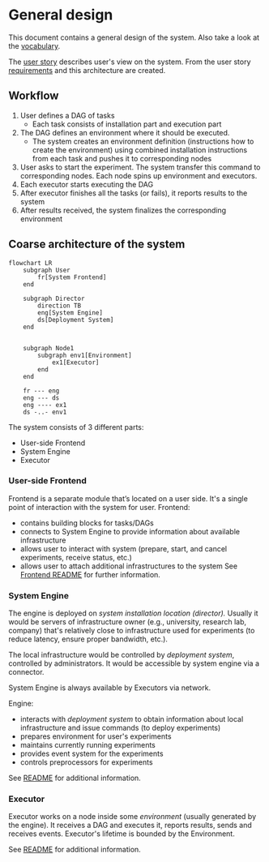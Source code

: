 # General design
This document contains a general design of the system. Also take a look at the [vocabulary](vocabulary.md).

The [user story](userstory.md) describes user's view on the system. From the user story [requirements](requirements.md) and this architecture are created.

## Workflow
1. User defines a DAG of tasks
    - Each task consists of installation part and execution part
2. The DAG defines an environment where it should be executed. 
	- The system creates an environment definition (instructions how to create the environment) using combined installation instructions from each task and pushes it to corresponding nodes
3. User asks to start the experiment. The system transfer this command to corresponding nodes. Each node spins up environment and executors.
4. Each executor starts executing the DAG
5. After executor finishes all the tasks (or fails), it reports results to the system
6. After results received, the system finalizes the corresponding environment

## Coarse architecture of the system
```mermaid
flowchart LR
	subgraph User
		fr[System Frontend]
	end
	
	subgraph Director
		direction TB
		eng[System Engine]
		ds[Deployment System]
	end
	
	
	subgraph Node1
		subgraph env1[Environment]
			ex1[Executor]
		end
	end
	
	fr --- eng
	eng --- ds
	eng ---- ex1
	ds -..- env1
```

The system consists of 3 different parts:
- User-side Frontend
- System Engine
- Executor

### User-side Frontend
Frontend is a separate module that’s located on a user side. It's a single point of interaction with the system for user.
Frontend:
- contains building blocks for tasks/DAGs
- connects to System Engine to provide information about available infrastructure
- allows user to interact with system (prepare, start, and cancel experiments, receive status, etc.)
- allows user to attach additional infrastructures to the system
See [Frontend README](frontend/README.md) for further information.

### System Engine
The engine is deployed on *system installation location (director).* Usually it would be servers of infrastructure owner (e.g., university, research lab, company) that's relatively close to infrastructure used for experiments (to reduce latency, ensure proper bandwidth, etc.).

The local infrastructure would be controlled by *deployment system*, controlled by administrators. It would be accessible by system engine via a connector.

System Engine is always available by Executors via network.

Engine:
- interacts with *deployment system* to obtain information about local infrastructure and issue commands (to deploy experiments)
- prepares environment for user's experiments
- maintains currently running experiments
- provides event system for the experiments
- controls preprocessors for experiments

See [README](director/README.md) for additional information.

### Executor
Executor works on a node inside some *environment* (usually generated by the engine). It receives a DAG and executes it, reports results, sends and receives events. Executor's lifetime is bounded by the Environment.

See [README](executor/README.md) for additional information.
